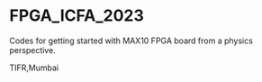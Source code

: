 # FPGA_ICFA_2023
Codes for getting started with MAX10 FPGA board from a physics perspective.

TIFR,Mumbai
